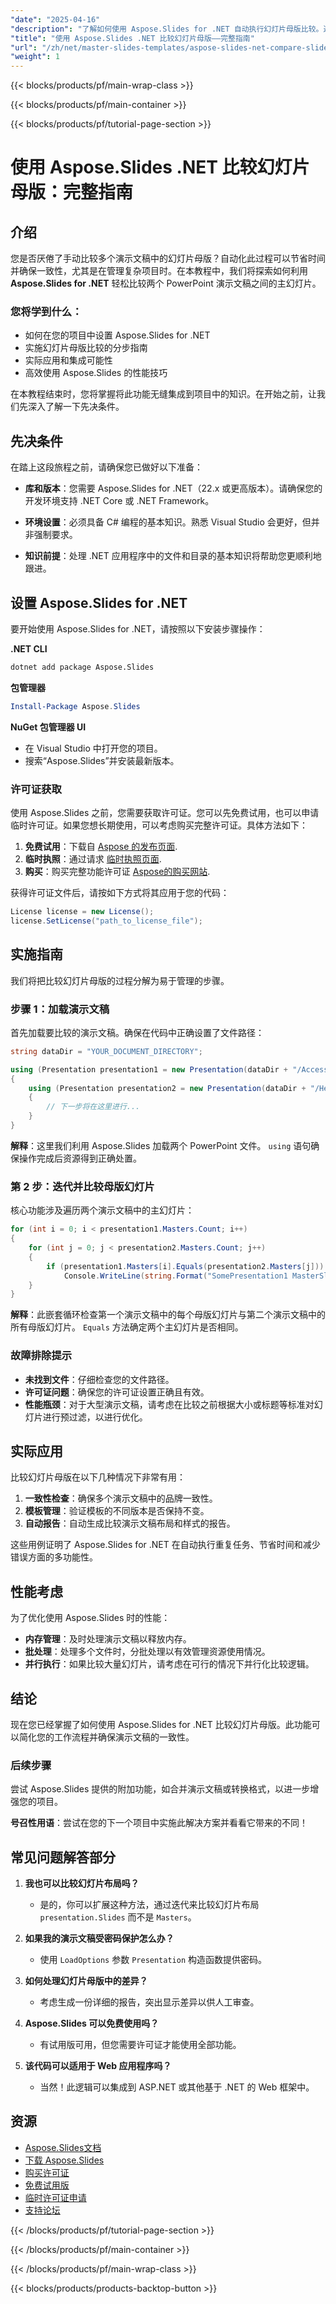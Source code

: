 ```yaml
---
"date": "2025-04-16"
"description": "了解如何使用 Aspose.Slides for .NET 自动执行幻灯片母版比较。通过我们的分步指南，增强演示文稿的一致性并简化您的工作流程。"
"title": "使用 Aspose.Slides .NET 比较幻灯片母版——完整指南"
"url": "/zh/net/master-slides-templates/aspose-slides-net-compare-slide-masters/"
"weight": 1
---
```


{{< blocks/products/pf/main-wrap-class >}}

{{< blocks/products/pf/main-container >}}

{{< blocks/products/pf/tutorial-page-section >}}
# 使用 Aspose.Slides .NET 比较幻灯片母版：完整指南

## 介绍

您是否厌倦了手动比较多个演示文稿中的幻灯片母版？自动化此过程可以节省时间并确保一致性，尤其是在管理复杂项目时。在本教程中，我们将探索如何利用 **Aspose.Slides for .NET** 轻松比较两个 PowerPoint 演示文稿之间的主幻灯片。

### 您将学到什么：
- 如何在您的项目中设置 Aspose.Slides for .NET
- 实施幻灯片母版比较的分步指南
- 实际应用和集成可能性
- 高效使用 Aspose.Slides 的性能技巧

在本教程结束时，您将掌握将此功能无缝集成到项目中的知识。在开始之前，让我们先深入了解一下先决条件。

## 先决条件

在踏上这段旅程之前，请确保您已做好以下准备：

- **库和版本**：您需要 Aspose.Slides for .NET（22.x 或更高版本）。请确保您的开发环境支持 .NET Core 或 .NET Framework。
  
- **环境设置**：必须具备 C# 编程的基本知识。熟悉 Visual Studio 会更好，但并非强制要求。

- **知识前提**：处理 .NET 应用程序中的文件和目录的基本知识将帮助您更顺利地跟进。

## 设置 Aspose.Slides for .NET

要开始使用 Aspose.Slides for .NET，请按照以下安装步骤操作：

**.NET CLI**
```bash
dotnet add package Aspose.Slides
```

**包管理器**
```powershell
Install-Package Aspose.Slides
```

**NuGet 包管理器 UI**
- 在 Visual Studio 中打开您的项目。
- 搜索“Aspose.Slides”并安装最新版本。

### 许可证获取

使用 Aspose.Slides 之前，您需要获取许可证。您可以先免费试用，也可以申请临时许可证。如果您想长期使用，可以考虑购买完整许可证。具体方法如下：

1. **免费试用**：下载自 [Aspose 的发布页面](https://releases。aspose.com/slides/net/).
2. **临时执照**：通过请求 [临时执照页面](https://purchase。aspose.com/temporary-license/).
3. **购买**：购买完整功能许可证 [Aspose的购买网站](https://purchase。aspose.com/buy).

获得许可证文件后，请按如下方式将其应用于您的代码：

```csharp
License license = new License();
license.SetLicense("path_to_license_file");
```

## 实施指南

我们将把比较幻灯片母版的过程分解为易于管理的步骤。

### 步骤 1：加载演示文稿

首先加载要比较的演示文稿。确保在代码中正确设置了文件路径：

```csharp
string dataDir = "YOUR_DOCUMENT_DIRECTORY";

using (Presentation presentation1 = new Presentation(dataDir + "/AccessSlides.pptx"))
{
    using (Presentation presentation2 = new Presentation(dataDir + "/HelloWorld.pptx"))
    {
        // 下一步将在这里进行...
    }
}
```

**解释**：这里我们利用 Aspose.Slides 加载两个 PowerPoint 文件。 `using` 语句确保操作完成后资源得到正确处置。

### 第 2 步：迭代并比较母版幻灯片

核心功能涉及遍历两个演示文稿中的主幻灯片：

```csharp
for (int i = 0; i < presentation1.Masters.Count; i++)
{
    for (int j = 0; j < presentation2.Masters.Count; j++)
    {
        if (presentation1.Masters[i].Equals(presentation2.Masters[j]))
            Console.WriteLine(string.Format("SomePresentation1 MasterSlide#{0} is equal to SomePresentation2 MasterSlide#{1}", i, j));
    }
}
```

**解释**：此嵌套循环检查第一个演示文稿中的每个母版幻灯片与第二个演示文稿中的所有母版幻灯片。 `Equals` 方法确定两个主幻灯片是否相同。

### 故障排除提示

- **未找到文件**：仔细检查您的文件路径。
- **许可证问题**：确保您的许可证设置正确且有效。
- **性能瓶颈**：对于大型演示文稿，请考虑在比较之前根据大小或标题等标准对幻灯片进行预过滤，以进行优化。

## 实际应用

比较幻灯片母版在以下几种情况下非常有用：

1. **一致性检查**：确保多个演示文稿中的品牌一致性。
2. **模板管理**：验证模板的不同版本是否保持不变。
3. **自动报告**：自动生成比较演示文稿布局和样式的报告。

这些用例证明了 Aspose.Slides for .NET 在自动执行重复任务、节省时间和减少错误方面的多功能性。

## 性能考虑

为了优化使用 Aspose.Slides 时的性能：

- **内存管理**：及时处理演示文稿以释放内存。
- **批处理**：处理多个文件时，分批处理以有效管理资源使用情况。
- **并行执行**：如果比较大量幻灯片，请考虑在可行的情况下并行化比较逻辑。

## 结论

现在您已经掌握了如何使用 Aspose.Slides for .NET 比较幻灯片母版。此功能可以简化您的工作流程并确保演示文稿的一致性。 

### 后续步骤
尝试 Aspose.Slides 提供的附加功能，如合并演示文稿或转换格式，以进一步增强您的项目。

**号召性用语**：尝试在您的下一个项目中实施此解决方案并看看它带来的不同！

## 常见问题解答部分

1. **我也可以比较幻灯片布局吗？**
   - 是的，你可以扩展这种方法，通过迭代来比较幻灯片布局 `presentation.Slides` 而不是 `Masters`。

2. **如果我的演示文稿受密码保护怎么办？**
   - 使用 `LoadOptions` 参数 `Presentation` 构造函数提供密码。

3. **如何处理幻灯片母版中的差异？**
   - 考虑生成一份详细的报告，突出显示差异以供人工审查。

4. **Aspose.Slides 可以免费使用吗？**
   - 有试用版可用，但您需要许可证才能使用全部功能。

5. **该代码可以适用于 Web 应用程序吗？**
   - 当然！此逻辑可以集成到 ASP.NET 或其他基于 .NET 的 Web 框架中。

## 资源

- [Aspose.Slides文档](https://reference.aspose.com/slides/net/)
- [下载 Aspose.Slides](https://releases.aspose.com/slides/net/)
- [购买许可证](https://purchase.aspose.com/buy)
- [免费试用版](https://releases.aspose.com/slides/net/)
- [临时许可证申请](https://purchase.aspose.com/temporary-license/)
- [支持论坛](https://forum.aspose.com/c/slides/11)

{{< /blocks/products/pf/tutorial-page-section >}}

{{< /blocks/products/pf/main-container >}}

{{< /blocks/products/pf/main-wrap-class >}}

{{< blocks/products/products-backtop-button >}}